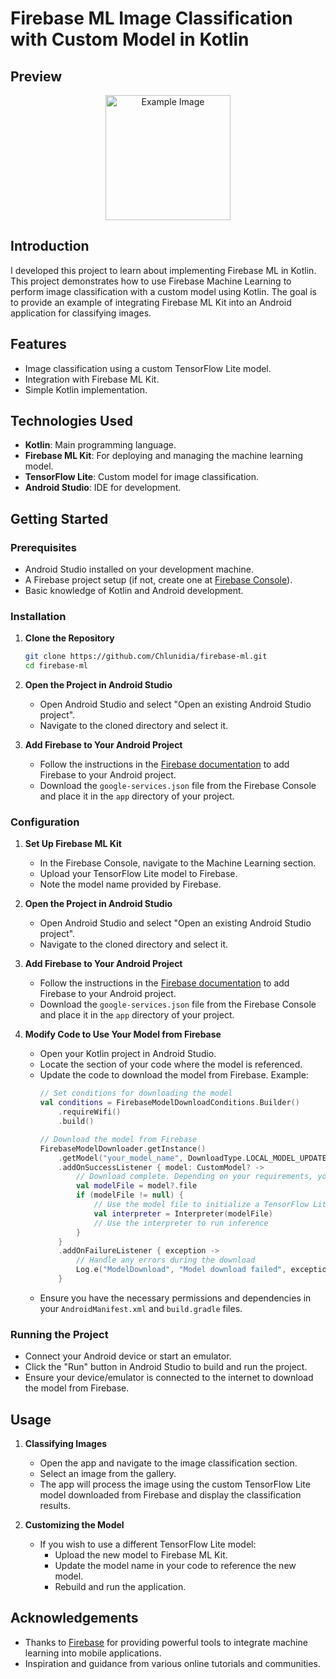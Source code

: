 # Firebase ML Image Classification with Custom Model in Kotlin

## Preview
<div align="center">
  <img src="https://github.com/Chlunidia/firebase-ml/assets/115222445/a62b5a8b-02e8-4411-89a5-a8847fe7c59d" alt="Example Image" width="200">
</div>

## Introduction
I developed this project to learn about implementing Firebase ML in Kotlin. This project demonstrates how to use Firebase Machine Learning to perform image classification with a custom model using Kotlin. The goal is to provide an example of integrating Firebase ML Kit into an Android application for classifying images.

## Features
- Image classification using a custom TensorFlow Lite model.
- Integration with Firebase ML Kit.
- Simple Kotlin implementation.

## Technologies Used
- **Kotlin**: Main programming language.
- **Firebase ML Kit**: For deploying and managing the machine learning model.
- **TensorFlow Lite**: Custom model for image classification.
- **Android Studio**: IDE for development.

## Getting Started

### Prerequisites
- Android Studio installed on your development machine.
- A Firebase project setup (if not, create one at [Firebase Console](https://console.firebase.google.com/)).
- Basic knowledge of Kotlin and Android development.

### Installation
1. **Clone the Repository**
   ```bash
   git clone https://github.com/Chlunidia/firebase-ml.git
   cd firebase-ml

2. **Open the Project in Android Studio**
   - Open Android Studio and select "Open an existing Android Studio project".
   - Navigate to the cloned directory and select it.

3. **Add Firebase to Your Android Project**
   - Follow the instructions in the [Firebase documentation](https://firebase.google.com/docs/android/setup) to add Firebase to your Android project.
   - Download the `google-services.json` file from the Firebase Console and place it in the `app` directory of your project.

### Configuration
1. **Set Up Firebase ML Kit**
   - In the Firebase Console, navigate to the Machine Learning section.
   - Upload your TensorFlow Lite model to Firebase.
   - Note the model name provided by Firebase.

2. **Open the Project in Android Studio**
   - Open Android Studio and select "Open an existing Android Studio project".
   - Navigate to the cloned directory and select it.

3. **Add Firebase to Your Android Project**
   - Follow the instructions in the [Firebase documentation](https://firebase.google.com/docs/android/setup) to add Firebase to your Android project.
   - Download the `google-services.json` file from the Firebase Console and place it in the `app` directory of your project.

4. **Modify Code to Use Your Model from Firebase**
   - Open your Kotlin project in Android Studio.
   - Locate the section of your code where the model is referenced.
   - Update the code to download the model from Firebase. Example:
     ```kotlin
     // Set conditions for downloading the model
     val conditions = FirebaseModelDownloadConditions.Builder()
         .requireWifi()
         .build()

     // Download the model from Firebase
     FirebaseModelDownloader.getInstance()
         .getModel("your_model_name", DownloadType.LOCAL_MODEL_UPDATE_IN_BACKGROUND, conditions)
         .addOnSuccessListener { model: CustomModel? ->
             // Download complete. Depending on your requirements, you could also check if the model is already downloaded.
             val modelFile = model?.file
             if (modelFile != null) {
                 // Use the model file to initialize a TensorFlow Lite interpreter
                 val interpreter = Interpreter(modelFile)
                 // Use the interpreter to run inference
             }
         }
         .addOnFailureListener { exception ->
             // Handle any errors during the download
             Log.e("ModelDownload", "Model download failed", exception)
         }
     ```
   - Ensure you have the necessary permissions and dependencies in your `AndroidManifest.xml` and `build.gradle` files.

### Running the Project
- Connect your Android device or start an emulator.
- Click the "Run" button in Android Studio to build and run the project.
- Ensure your device/emulator is connected to the internet to download the model from Firebase.

## Usage
1. **Classifying Images**
   - Open the app and navigate to the image classification section.
   - Select an image from the gallery.
   - The app will process the image using the custom TensorFlow Lite model downloaded from Firebase and display the classification results.

2. **Customizing the Model**
   - If you wish to use a different TensorFlow Lite model:
     - Upload the new model to Firebase ML Kit.
     - Update the model name in your code to reference the new model.
     - Rebuild and run the application.

## Acknowledgements
- Thanks to [Firebase](https://firebase.google.com/) for providing powerful tools to integrate machine learning into mobile applications.
- Inspiration and guidance from various online tutorials and communities.
